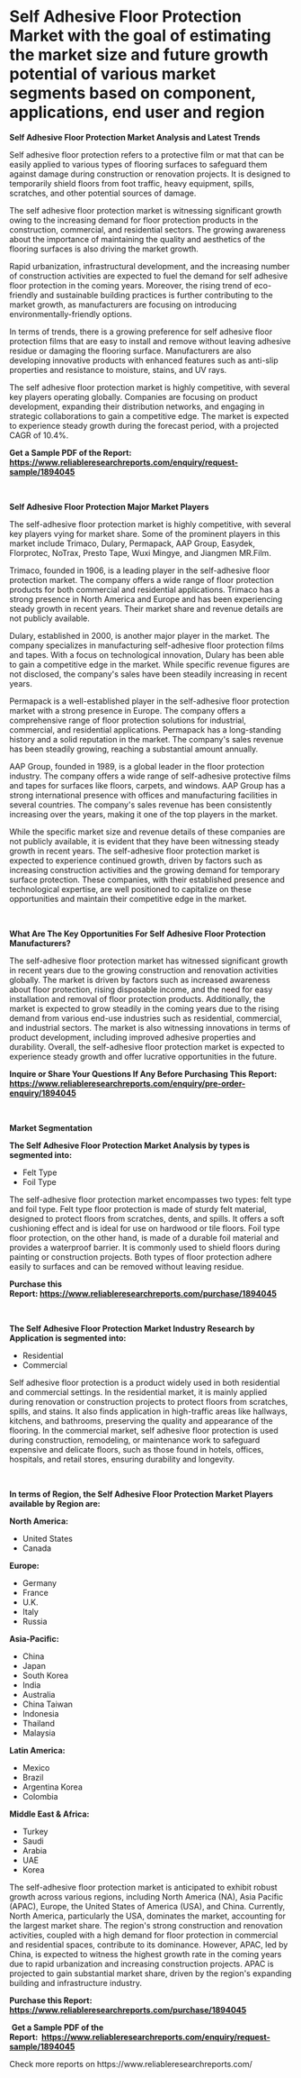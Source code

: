 <p><h1>Self Adhesive Floor Protection Market with the goal of estimating the market size and future growth potential of various market segments based on component, applications, end user and region</h1></p><p><strong>Self Adhesive Floor Protection Market Analysis and Latest Trends</strong></p>
<p><p>Self adhesive floor protection refers to a protective film or mat that can be easily applied to various types of flooring surfaces to safeguard them against damage during construction or renovation projects. It is designed to temporarily shield floors from foot traffic, heavy equipment, spills, scratches, and other potential sources of damage.</p><p>The self adhesive floor protection market is witnessing significant growth owing to the increasing demand for floor protection products in the construction, commercial, and residential sectors. The growing awareness about the importance of maintaining the quality and aesthetics of the flooring surfaces is also driving the market growth.</p><p>Rapid urbanization, infrastructural development, and the increasing number of construction activities are expected to fuel the demand for self adhesive floor protection in the coming years. Moreover, the rising trend of eco-friendly and sustainable building practices is further contributing to the market growth, as manufacturers are focusing on introducing environmentally-friendly options.</p><p>In terms of trends, there is a growing preference for self adhesive floor protection films that are easy to install and remove without leaving adhesive residue or damaging the flooring surface. Manufacturers are also developing innovative products with enhanced features such as anti-slip properties and resistance to moisture, stains, and UV rays.</p><p>The self adhesive floor protection market is highly competitive, with several key players operating globally. Companies are focusing on product development, expanding their distribution networks, and engaging in strategic collaborations to gain a competitive edge. The market is expected to experience steady growth during the forecast period, with a projected CAGR of 10.4%.</p></p>
<p><strong>Get a Sample PDF of the Report:&nbsp; <a href="https://www.reliableresearchreports.com/enquiry/request-sample/1894045">https://www.reliableresearchreports.com/enquiry/request-sample/1894045</a></strong></p>
<p>&nbsp;</p>
<p><strong>Self Adhesive Floor Protection Major Market Players</strong></p>
<p><p>The self-adhesive floor protection market is highly competitive, with several key players vying for market share. Some of the prominent players in this market include Trimaco, Dulary, Permapack, AAP Group, Easydek, Florprotec, NoTrax, Presto Tape, Wuxi Mingye, and Jiangmen MR.Film.</p><p>Trimaco, founded in 1906, is a leading player in the self-adhesive floor protection market. The company offers a wide range of floor protection products for both commercial and residential applications. Trimaco has a strong presence in North America and Europe and has been experiencing steady growth in recent years. Their market share and revenue details are not publicly available.</p><p>Dulary, established in 2000, is another major player in the market. The company specializes in manufacturing self-adhesive floor protection films and tapes. With a focus on technological innovation, Dulary has been able to gain a competitive edge in the market. While specific revenue figures are not disclosed, the company's sales have been steadily increasing in recent years.</p><p>Permapack is a well-established player in the self-adhesive floor protection market with a strong presence in Europe. The company offers a comprehensive range of floor protection solutions for industrial, commercial, and residential applications. Permapack has a long-standing history and a solid reputation in the market. The company's sales revenue has been steadily growing, reaching a substantial amount annually.</p><p>AAP Group, founded in 1989, is a global leader in the floor protection industry. The company offers a wide range of self-adhesive protective films and tapes for surfaces like floors, carpets, and windows. AAP Group has a strong international presence with offices and manufacturing facilities in several countries. The company's sales revenue has been consistently increasing over the years, making it one of the top players in the market.</p><p>While the specific market size and revenue details of these companies are not publicly available, it is evident that they have been witnessing steady growth in recent years. The self-adhesive floor protection market is expected to experience continued growth, driven by factors such as increasing construction activities and the growing demand for temporary surface protection. These companies, with their established presence and technological expertise, are well positioned to capitalize on these opportunities and maintain their competitive edge in the market.</p></p>
<p>&nbsp;</p>
<p><strong>What Are The Key Opportunities For Self Adhesive Floor Protection Manufacturers?</strong></p>
<p><p>The self-adhesive floor protection market has witnessed significant growth in recent years due to the growing construction and renovation activities globally. The market is driven by factors such as increased awareness about floor protection, rising disposable income, and the need for easy installation and removal of floor protection products. Additionally, the market is expected to grow steadily in the coming years due to the rising demand from various end-use industries such as residential, commercial, and industrial sectors. The market is also witnessing innovations in terms of product development, including improved adhesive properties and durability. Overall, the self-adhesive floor protection market is expected to experience steady growth and offer lucrative opportunities in the future.</p></p>
<p><strong>Inquire or Share Your Questions If Any Before Purchasing This Report: <a href="https://www.reliableresearchreports.com/enquiry/pre-order-enquiry/1894045">https://www.reliableresearchreports.com/enquiry/pre-order-enquiry/1894045</a></strong></p>
<p>&nbsp;</p>
<p><strong>Market Segmentation</strong></p>
<p><strong>The Self Adhesive Floor Protection Market Analysis by types is segmented into:</strong></p>
<p><ul><li>Felt Type</li><li>Foil Type</li></ul></p>
<p><p>The self-adhesive floor protection market encompasses two types: felt type and foil type. Felt type floor protection is made of sturdy felt material, designed to protect floors from scratches, dents, and spills. It offers a soft cushioning effect and is ideal for use on hardwood or tile floors. Foil type floor protection, on the other hand, is made of a durable foil material and provides a waterproof barrier. It is commonly used to shield floors during painting or construction projects. Both types of floor protection adhere easily to surfaces and can be removed without leaving residue.</p></p>
<p><strong>Purchase this Report:&nbsp;<a href="https://www.reliableresearchreports.com/purchase/1894045">https://www.reliableresearchreports.com/purchase/1894045</a></strong></p>
<p>&nbsp;</p>
<p><strong>The Self Adhesive Floor Protection Market Industry Research by Application is segmented into:</strong></p>
<p><ul><li>Residential</li><li>Commercial</li></ul></p>
<p><p>Self adhesive floor protection is a product widely used in both residential and commercial settings. In the residential market, it is mainly applied during renovation or construction projects to protect floors from scratches, spills, and stains. It also finds application in high-traffic areas like hallways, kitchens, and bathrooms, preserving the quality and appearance of the flooring. In the commercial market, self adhesive floor protection is used during construction, remodeling, or maintenance work to safeguard expensive and delicate floors, such as those found in hotels, offices, hospitals, and retail stores, ensuring durability and longevity.</p></p>
<p>&nbsp;</p>
<p><strong>In terms of Region, the Self Adhesive Floor Protection Market Players available by Region are:</strong></p>
<p>
    <p> <strong> North America: </strong>
        <ul>
            <li>United States</li>
            <li>Canada</li>
        </ul>
        </p> 
    <p> <strong> Europe: </strong>
        <ul>
            <li>Germany</li>
            <li>France</li>
            <li>U.K.</li>
            <li>Italy</li>
            <li>Russia</li>
        </ul>
        </p> 
    <p> <strong> Asia-Pacific: </strong>
        <ul>
            <li>China</li>
            <li>Japan</li>
            <li>South Korea</li>
            <li>India</li>
            <li>Australia</li>
            <li>China Taiwan</li>
            <li>Indonesia</li>
            <li>Thailand</li>
            <li>Malaysia</li>
        </ul>
        </p> 
    <p> <strong> Latin America: </strong>
        <ul>
            <li>Mexico</li>
            <li>Brazil</li>
            <li>Argentina Korea</li>
            <li>Colombia</li>
        </ul>
        </p> 
    <p> <strong> Middle East & Africa: </strong>
        <ul>
            <li>Turkey</li>
            <li>Saudi</li>
            <li>Arabia</li>
            <li>UAE</li>
            <li>Korea</li>
        </ul>
    </p>
    </p>
<p><p>The self-adhesive floor protection market is anticipated to exhibit robust growth across various regions, including North America (NA), Asia Pacific (APAC), Europe, the United States of America (USA), and China. Currently, North America, particularly the USA, dominates the market, accounting for the largest market share. The region's strong construction and renovation activities, coupled with a high demand for floor protection in commercial and residential spaces, contribute to its dominance. However, APAC, led by China, is expected to witness the highest growth rate in the coming years due to rapid urbanization and increasing construction projects. APAC is projected to gain substantial market share, driven by the region's expanding building and infrastructure industry.</p></p>
<p><strong>Purchase this Report: <a href="https://www.reliableresearchreports.com/purchase/1894045">https://www.reliableresearchreports.com/purchase/1894045</a></strong></p>
<p>&nbsp;<strong>Get a Sample PDF of the Report:&nbsp;&nbsp;<a href="https://www.reliableresearchreports.com/enquiry/request-sample/1894045">https://www.reliableresearchreports.com/enquiry/request-sample/1894045</a></strong></p>
<p><strong></strong></p>
<p>Check more reports on https://www.reliableresearchreports.com/</p>